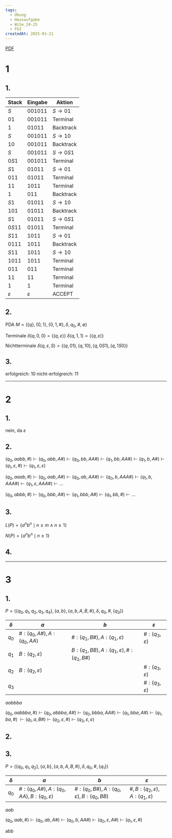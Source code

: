 ```yaml
---
tags:
  - Übung
  - Hausaufgabe
  - WiSe_24-25
  - FGI
createdAt: 2025-01-21
---
```

[PDF](Uebung_11.pdf)

# 1
## 1.
| Stack         | Eingabe       | Aktion     |
|---------------|---------------|------------|
| $S$           | $001011$      | $S \to 01$ |
| $01$          | $001011$      | Terminal   |
| $1$           | $01011$       | Backtrack  |
| $S$           | $001011$      | $S\to 10$  |
| $10$          | $001011$      | Backtrack  |
| $S$           | $001011$      | $S\to 0S1$ |
| $0S1$         | $001011$      | Terminal   |
| $S1$          | $01011$       | $S\to 01$  |
| $011$         | $01011$       | Terminal   |
| $11$          | $1011$        | Terminal   |
| $1$           | $011$         | Backtrack  |
| $S1$          | $01011$       | $S\to 10$  |
| $101$         | $01011$       | Backtrack  |
| $S1$          | $01011$       | $S\to 0S1$ |
| $0S11$        | $01011$       | Terminal   |
| $S11$         | $1011$        | $S\to 01$  |
| $0111$        | $1011$        | Backtrack  |
| $S11$         | $1011$        | $S\to 10$  |
| $1011$        | $1011$        | Terminal   |
| $011$         | $011$         | Terminal   |
| $11$          | $11$          | Terminal   |
| $1$           | $1$           | Terminal   |
| $\varepsilon$ | $\varepsilon$ | ACCEPT     |


## 2.
PDA $M=(\{ q \}, \{ 0,1 \}, \{ 0,1,\# \},\delta,q_{0},\#,\emptyset)$

Terminale
$\delta(q,0,0)=\{ (q,\varepsilon) \}$
$\delta(q,1,1)=\{ (q,\varepsilon) \}$

Nichtterminale
$\delta(q,\varepsilon, S)=\{ (q,01),(q,10),(q,0S1),(q,1S0) \}$

## 3.
erfolgreich: $10$
nicht-erfolgreich: $11$

---
# 2
## 1.
nein, da $\varepsilon$

## 2.
$(q_{0},aabb,\#) \vdash (q_{0},abb,A\#) \vdash (q_{0},bb,AA\#) \vdash (q_{1},bb,AA\#) \vdash (q_{1},b,A\#) \vdash (q_{1},\varepsilon,\#) \vdash (q_{1},\varepsilon,\varepsilon)$


$(q_{0},aaab,\#) \vdash (q_{0},aab,A\#) \vdash (q_{0},ab,AA\#) \vdash (q_{0},b,AAA\#) \vdash (q_{1},b,AAA\#) \vdash (q_{1},\varepsilon,AAA\#)\vdash \dots$


$(q_{0},abbb,\#) \vdash (q_{0},bbb,A\#) \vdash (q_{1},bbb,A\#) \vdash (q_{1},bb,\#)\vdash \dots$

## 3.
$L(P)=\{ a^nb^n\mid n\geq m \land n\geq 1 \}$

$N(P)=\{ a^nb^n\mid n\geq 1 \}$

## 4.


---
# 3
## 1.
$P=(\{ q_{0},q_{1},q_{2},q_{3},q_{4} \},\{ a,b \},\{ a,b,A,B,\# \}, \delta, q_{0}, \#, \{ q_{3} \})$


| $\delta$ | $a$                             | $b$                                                     | $\varepsilon$             |
| -------- | ------------------------------- | ------------------------------------------------------- | ------------------------- |
| $q_{0}$  | $\#: (q_0,A\#),\, A: (q_0, AA)$ | $\#: (q_1,B\#),\, A: (q_1,\varepsilon)$                 | $\#: (q_3,\varepsilon)$   |
| $q_{1}$  | $B: (q_2, \varepsilon)$         | $B: (q_1,BB),\, A: (q_1,\varepsilon),\, \#:(q_{1},B\#)$ |                           |
| $q_{2}$  | $B:(q_{2},\varepsilon)$         |                                                         | $\#:(q_{3},\varepsilon)$  |
| $q_{3}$  |                                 |                                                         | $\#:(q_{3}, \varepsilon)$ |

$aabbba$

$(q_{0},aabbba,\#)\vdash(q_{0},abbba,A\#)\vdash(q_{0},bbba,AA\#)\vdash(q_{1},bba,A\#)\vdash(q_{1},ba,\#)$
$\vdash(q_{1},a,B\#)\vdash(q_{2},\varepsilon,\#)\vdash(q_{3},\varepsilon,\varepsilon)$

## 2.


## 3.
$P=(\{ q_{0},q_{1},q_{2}\},\{ a,b \},\{ a,b,A,B,\# \}, \delta, q_{0}, \#, \{ q_{1} \})$


| $\delta$ | $a$                                                      | $b$                                                      | $\varepsilon$                                     |
| -------- | -------------------------------------------------------- | -------------------------------------------------------- | ------------------------------------------------- |
| $q_{0}$  | $\#: (q_0,A\#),\, A: (q_0, AA),\, B:(q_{0},\varepsilon)$ | $\#: (q_0,B\#),\, A: (q_0, \varepsilon),\, B:(q_{0},BB)$ | $\#,B: (q_2,\varepsilon),\,A:(q_{1},\varepsilon)$ |


$aab$

$(q_{0},aab,\#)\vdash(q_{0},ab,A\#)\vdash(q_{0},b,AA\#)\vdash(q_{0},\varepsilon,A\#)\vdash(q_{1},\varepsilon,\#)$


abb